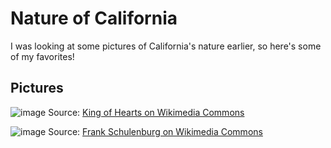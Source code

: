 # Nature of California
I was looking at some pictures of California's nature earlier, so here's some of my favorites!
## Pictures
![image](https://user-images.githubusercontent.com/106886685/192608396-1c8d0f6d-ede2-4c02-8756-5078403597f1.png)
Source: [King of Hearts on Wikimedia Commons](https://commons.wikimedia.org/wiki/File:Chimney_Rock_Trail_Point_Reyes_December_2016_009.jpg)

![image](https://user-images.githubusercontent.com/106886685/192608576-9207139c-de03-48fe-aaf5-e1e013fc36c8.png)
Source: [Frank Schulenburg on Wikimedia Commons](https://commons.wikimedia.org/wiki/File:North_face_of_Mount_Shasta_at_sunset-2175.jpg)
